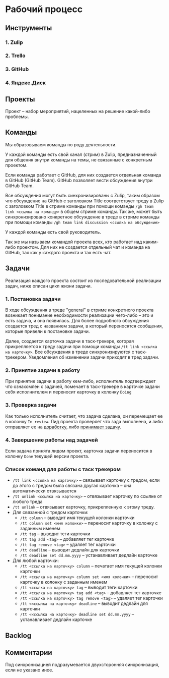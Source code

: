 # Рабочий процесс

## Инструменты

### 1. Zulip

### 2. Trello

### 3. GitHub

### 4. Яндекc.Диск

## Проекты

Проект – набор мероприятий, нацеленных на решение какой-либо проблемы.

## Команды

Мы образовываем команды по роду деятельности.

У каждой команды есть свой канал (стрим) в Zulip, предназначенный для общения внутри команды на темы, не связанные с конкретным проектом.

Если команда работает с GitHub, для них создается отдельная команда в GitHub (GitHub Team). GitHub позволяет вести обсуждения внутри GitHub Team.

Все обсуждения могут быть синхронизированы с Zulip, таким образом что обсуждение на GitHub с заголовком Title соответствует треду в Zulip с заголовком Title в стриме команды при помощи команды `/gh team link <ссылка на команду>` в общем стриме команды.
Так же, может быть синхронизировано конкретное обсуждение в треде в стриме команды при помощи команды `/gh team link discussion <ссылка на обсуждение>`

У каждой команды есть свой руководитель.

Так же мы называем командой проекта всех, кто работает над каким-либо проектом. Для них не создается отдельный чат и команда на GitHub, так как у каждого проекта и так есть чат.

## Задачи

Реализация каждого проекта состоит из последовательной реализации задач, ниже описан цикл жизни задачи.

### 1. Постановка задачи

В ходе обсуждения в треде "general" в стриме конкретного проекта возникает понимание необходимости реализации чего-либо – это и есть задача, и она появилась. Для более подробного обсуждения создается тред с названием задачи, в который переносятся сообщения, которые привели к постановке задачи.

Далее, создается карточка задачи в таск-трекере, которая прикрепляется к треду задачи при помощи команды `/tt link <ссылка на карточку>`. Все обсуждения в треде синхронизируются с таск-трекером. Уведомления об изменении задачи приходят в тред задачи.

### 2. Принятие задачи в работу

При принятие задачи в работу кем-либо, исполнитель подтверждает что ознакомлен с задачей, помечает в таск-трекере в карточке задачи себя исполнителем и переносит карточку в колонку `Doing`

### 3. Проверка задачи

Как только исполнитель считает, что задача сделана, он перемещает ее в колонку `In review`. Лид проекта проверяет что зада выполнена, и либо отправляет ее на [доработку](#2-принятие-задачи-в-работу), либо [принимает задачу](#4-завершение-работы-над-задачей).

### 4. Завершение работы над задачей

Если задача принята лидом проект, карточка задачи переносится в колонку `Done` текущей версии проекта.

### Список команд для работы с таск трекером

- `/tt link <ссылка на карточку>` – связывает карточку с тредом, если до этого с тредом была связана другая карточка – она автоматически отвязывается
- `/tt unlink <ссылка на карточку>` – отвязывает карточку по ссылке от любого треда
- `/tt unlink` – отвязывает карточку, прикрепленную к этому треду.
- Для связанной с тредом карточки:
  - `/tt column` – выводит имя текущей колонки карточки
  - `/tt column set <имя колонки>` – переносит карточку в колонку с заданным именем
  - `/tt tag` – выводит теги карточки
  - `/tt tag add <tag>` – добавляет тег карточке
  - `/tt tag remove <tag>` – удаляет тег карточки
  - `/tt deadline` – выводит дедлайн для карточки
  - `/tt deadline set dd.mm.yyyy` – устанавливает дедлайн карточке
- Для любой карточки:
  - `/tt <ссылка на карточку> column` – печатает имя текущей колонки карточки
  - `/tt <ссылка на карточку> column set <имя колонки>` – переносит карточку в колонку с заданным именем
  - `/tt <ссылка на карточку> tag` – выводит теги карточки
  - `/tt <ссылка на карточку> tag add <tag>` – добавляет тег карточке
  - `/tt <ссылка на карточку> tag remove <tag>` – удаляет тег карточки
  - `/tt <<ссылка на карточку> deadline` – выводит дедлайн для карточки
  - `/tt <<ссылка на карточку> deadline set dd.mm.yyyy` – устанавливает дедлайн карточке

## Backlog

## Комментарии

Под синхронизацией подразумевается двухсторонняя синхронизация, если не указано иное.